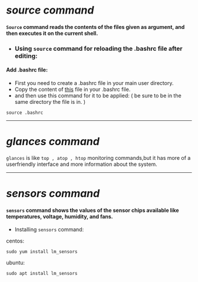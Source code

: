 # *source command*
#### `Source` command reads the contents of the files given as argument, and then executes it on the current shell.  
* ### Using `source` command for reloading the .bashrc file after editing:  

#### Add .bashrc file:  
* First you need to create a .bashrc file in your main user directory.  
* Copy the content of [this](https://gist.github.com/marioBonales/1637696#file-bashrc) file in your .bashrc file.  
* and then use this command for it to be applied:
( be sure to be in the same directory the file is in. )
```
source .bashrc
```
---
# *glances command*
`glances` is like  `top , atop , htop` monitoring commands,but it has more of a userfriendly interface and more information about the system.

---
# *sensors command*
#### `sensors` command shows the values of the sensor chips available like temperatures, voltage, humidity, and fans.  
* Installing `sensors` command:  

centos:  
```
sudo yum install lm_sensors
```
ubuntu:  
```
sudo apt install lm_sensors
```
